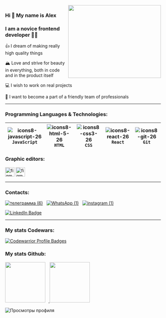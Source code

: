 <img align='right' src="https://media.giphy.com/media/qgQUggAC3Pfv687qPC/giphy.gif" width="300" height="235">

###  Hi 👋 My name is Alex
###  I am a novice frontend developer 👨‍💻

👍 I dream of making really high quality things       

🏔️ Love and strive for beauty in everything, both in code and in the product itself        

💻 I wish to work on real projects        

🤝 I want to become a part of a friendly team of professionals      

---------------------------
### Programming Languages & Technologies:
|![icons8-javascript-26](https://user-images.githubusercontent.com/70646350/119318720-4f788180-bc82-11eb-87ff-8201ce9d61c8.png) `JavaScript` | ![icons8-html-5-26](https://user-images.githubusercontent.com/70646350/119315541-9cf2ef80-bc7e-11eb-8f46-ef3766162ab6.png) `HTML` | ![icons8-css3-26](https://user-images.githubusercontent.com/70646350/119316006-1be82800-bc7f-11eb-8166-910c027cd18f.png) `CSS` | ![icons8-react-26](https://user-images.githubusercontent.com/70646350/119316439-a0d34180-bc7f-11eb-9a36-e79d2b093d69.png) `React` | ![icons8-git-26](https://user-images.githubusercontent.com/70646350/119321913-cc592a80-bc85-11eb-9540-8605bd48f3f7.png) **`Git`**|
|:------:|:------:|:------:|:------:|:------:|
### Graphic editors:
<div>
  <img src="https://www.vectorlogo.zone/logos/figma/figma-icon.svg" alt="figma" width="30" height="30" style="max-width: 100%">
  <img src="https://free-png.ru/wp-content/uploads/2022/02/free-png.ru-774.png" alt="figma" width="30" height="30" style="max-width: 100%">
</div>

---------------------------
### Contacts:
[![ телеграмма (6) ](https://user-images.githubusercontent.com/70646350/119327162-5952b280-bc8b-11eb-97b2-4484aab48d02.png)](https://t.me/BleiDLok)&nbsp;&nbsp;
[![ WhatsApp (1) ](https://user-images.githubusercontent.com/70646350/119327478-b189b480-bc8b-11eb-8897-22dbd8a529ad.png)](https://wa.me/79257214411)&nbsp;&nbsp;
[![ instagram (1) ](https://user-images.githubusercontent.com/70646350/119327365-9028c880-bc8b-11eb-868d-6c4ac31869cc.png)](https://www.instagram.com/bleidlok)


<div id="badges">
  <a href="https://www.linkedin.com/in/aleksandr-pavlov-"> 
    <img src="https://img.shields.io/badge/LinkedIn-blue?style=for-the-badge&logo=linkedin&logoColor=white" alt="LinkedIn Badge"/>
  </a>
</div>

---------------------
### My stats Codewars:
[![Codewarrior Profile Badges](https://www.codewars.com/users/Pavlov-Aleksandr/badges/micro)](https://www.codewars.com/users/Pavlov-Aleksandr)

### My stats Github:

<div>
<a href="https://github-readme-stats.vercel.app/api?username=Pavlov-Aleksandr&show_icons=true">
  <img height="130" style="margin-right: 10px" src="https://github-readme-stats.vercel.app/api?username=Pavlov-Aleksandr&hide=contribs&show_icons=true" />
</a>
<a href="https://github-readme-stats.vercel.app/api/top-langs/?username=Pavlov-Aleksandr&layout=compact">
  <img height="130" src="https://github-readme-stats.vercel.app/api/top-langs/?username=Pavlov-Aleksandr&layout=compact" />
</a>
</div>

![ Просмотры профиля ](https://gpvc.arturio.dev/Pavlov-Aleksandr)  

